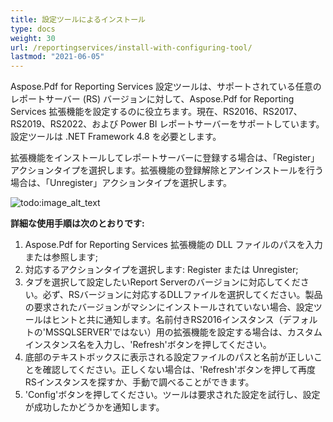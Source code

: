 ```yaml
---
title: 設定ツールによるインストール
type: docs
weight: 30
url: /reportingservices/install-with-configuring-tool/
lastmod: "2021-06-05"
---
```


Aspose.Pdf for Reporting Services 設定ツールは、サポートされている任意のレポートサーバー (RS) バージョンに対して、Aspose.Pdf for Reporting Services 拡張機能を設定するのに役立ちます。現在、RS2016、RS2017、RS2019、RS2022、および Power BI レポートサーバーをサポートしています。設定ツールは .NET Framework 4.8 を必要とします。

拡張機能をインストールしてレポートサーバーに登録する場合は、「Register」アクションタイプを選択します。拡張機能の登録解除とアンインストールを行う場合は、「Unregister」アクションタイプを選択します。

![todo:image_alt_text](install-with-configuring-tool_1.png)

**詳細な使用手順は次のとおりです:**

1. Aspose.Pdf for Reporting Services 拡張機能の DLL ファイルのパスを入力または参照します;
1. 対応するアクションタイプを選択します: Register または Unregister;
1. タブを選択して設定したいReport Serverのバージョンに対応してください。必ず、RSバージョンに対応するDLLファイルを選択してください。製品の要求されたバージョンがマシンにインストールされていない場合、設定ツールはヒントと共に通知します。名前付きRS2016インスタンス（デフォルトの'MSSQLSERVER'ではない）用の拡張機能を設定する場合は、カスタムインスタンス名を入力し、'Refresh'ボタンを押してください。
1. 底部のテキストボックスに表示される設定ファイルのパスと名前が正しいことを確認してください。正しくない場合は、'Refresh'ボタンを押して再度RSインスタンスを探すか、手動で調べることができます。
1. 'Config'ボタンを押してください。ツールは要求された設定を試行し、設定が成功したかどうかを通知します。